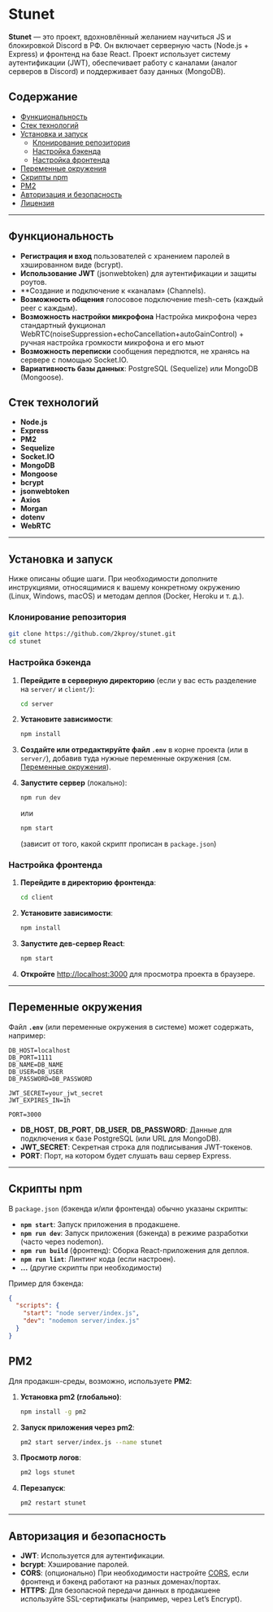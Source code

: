 # Stunet

**Stunet** — это проект, вдохновлённый желанием научиться JS и блокировкой Discord в РФ. Он включает серверную часть (Node.js + Express) и фронтенд на базе React. Проект использует систему аутентификации (JWT), обеспечивает работу с каналами (аналог серверов в Discord) и поддерживает базу данных (MongoDB).

## Содержание

- [Функциональность](#Функциональность)
- [Стек технологий](#Стек-технологий)
- [Установка и запуск](#Установка-и-запуск)
  - [Клонирование репозитория](#Клонирование-репозитория)
  - [Настройка бэкенда](#Настройка-бэкенда)
  - [Настройка фронтенда](#Настройка-фронтенда)
- [Переменные окружения](#Переменные-окружения)
- [Скрипты npm](#Скрипты-npm)
- [PM2](#PM2)
- [Авторизация и безопасность](#Авторизация-и-безопасность)
- [Лицензия](#Лицензия)

---

## Функциональность

- **Регистрация и вход** пользователей с хранением паролей в хэшированном виде (bcrypt).
- **Использование JWT** (jsonwebtoken) для аутентификации и защиты роутов.
- **Создание и подключение к «каналам» (Channels).
- **Возможность общения** голосовое подключение mesh-сеть (каждый peer с каждым).
- **Возможность настройки микрофона** Настройка микрофона через стандартный фукционал WebRTC(noiseSuppression+echoCancellation+autoGainControl) + ручная настройка громкости микрофона и его мьют
- **Возможность переписки** сообщения передпются, не хранясь на сервере с помощью Socket.IO.
- **Вариативность базы данных**: PostgreSQL (Sequelize) или MongoDB (Mongoose).

## Стек технологий

- **Node.js**
- **Express**
- **PM2**
- **Sequelize**
- **Socket.IO**
- **MongoDB**
- **Mongoose**
- **bcrypt**
- **jsonwebtoken**
- **Axios**
- **Morgan**
- **dotenv**
- **WebRTC**
---

## Установка и запуск

Ниже описаны общие шаги. При необходимости дополните инструкциями, относящимися к вашему конкретному окружению (Linux, Windows, macOS) и методам деплоя (Docker, Heroku и т. д.).

### Клонирование репозитория

```bash
git clone https://github.com/2kproy/stunet.git
cd stunet
```

### Настройка бэкенда

1. **Перейдите в серверную директорию** (если у вас есть разделение на `server/` и `client/`):

   ```bash
   cd server
   ```

2. **Установите зависимости**:

   ```bash
   npm install
   ```

3. **Создайте или отредактируйте файл `.env`** в корне проекта (или в `server/`), добавив туда нужные переменные окружения (см. [Переменные окружения](#Переменные-окружения)).

4. **Запустите сервер** (локально):

   ```bash
   npm run dev
   ```
   или
   ```bash
   npm start
   ```

   (зависит от того, какой скрипт прописан в `package.json`)

### Настройка фронтенда

1. **Перейдите в директорию фронтенда**:

   ```bash
   cd client
   ```

2. **Установите зависимости**:

   ```bash
   npm install
   ```

3. **Запустите дев-сервер React**:

   ```bash
   npm start
   ```

4. **Откройте** [http://localhost:3000](http://localhost:3000/) для просмотра проекта в браузере.

---

## Переменные окружения

Файл **`.env`** (или переменные окружения в системе) может содержать, например:

```env
DB_HOST=localhost
DB_PORT=1111
DB_NAME=DB_NAME
DB_USER=DB_USER
DB_PASSWORD=DB_PASSWORD

JWT_SECRET=your_jwt_secret
JWT_EXPIRES_IN=1h

PORT=3000
```

- **DB_HOST**, **DB_PORT**, **DB_USER**, **DB_PASSWORD**: Данные для подключения к базе PostgreSQL (или URL для MongoDB).
- **JWT_SECRET**: Секретная строка для подписывания JWT-токенов.
- **PORT**: Порт, на котором будет слушать ваш сервер Express.

---

## Скрипты npm

В `package.json` (бэкенда и/или фронтенда) обычно указаны скрипты:

- **`npm start`**: Запуск приложения в продакшене.
- **`npm run dev`**: Запуск приложения (бэкенда) в режиме разработки (часто через nodemon).
- **`npm run build`** (фронтенд): Сборка React-приложения для деплоя.
- **`npm run lint`**: Линтинг кода (если настроен).
- **...** (другие скрипты при необходимости)

Пример для бэкенда:

```json
{
  "scripts": {
    "start": "node server/index.js",
    "dev": "nodemon server/index.js"
  }
}
```


## PM2

Для продакшн-среды, возможно, используете **PM2**:

1. **Установка pm2 (глобально)**:

   ```bash
   npm install -g pm2
   ```

2. **Запуск приложения через pm2**:

   ```bash
   pm2 start server/index.js --name stunet
   ```

3. **Просмотр логов**:

   ```bash
   pm2 logs stunet
   ```

4. **Перезапуск**:

   ```bash
   pm2 restart stunet
   ```

---

## Авторизация и безопасность

- **JWT**: Используется для аутентификации.  
- **bcrypt**: Хэширование паролей.  
- **CORS**: (опционально) При необходимости настройте [CORS](https://www.npmjs.com/package/cors), если фронтенд и бэкенд работают на разных доменах/портах.  
- **HTTPS**: Для безопасной передачи данных в продакшене используйте SSL-сертификаты (например, через Let’s Encrypt).
